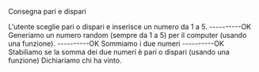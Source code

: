 Consegna pari e dispari

L'utente sceglie pari o dispari e inserisce un numero da 1 a 5. ----------OK
Generiamo un numero random (sempre da 1 a 5) per il computer (usando una funzione). ----------OK
Sommiamo i due numeri ----------OK
Stabiliamo se la somma dei due numeri è pari o dispari (usando una funzione)
Dichiariamo chi ha vinto.
